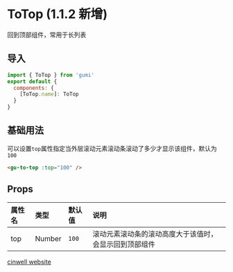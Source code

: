 # ToTop (1.1.2 新增)

回到顶部组件，常用于长列表

<div class="mdoc">
<div class="mdoc-main">

## 导入

```js
import { ToTop } from 'gumi'
export default {
  components: {
    [ToTop.name]: ToTop
  }
}
```

## 基础用法

可以设置`top`属性指定当外层滚动元素滚动条滚动了多少才显示该组件，默认为`100`

```html
<gu-to-top :top="100" />
```

## Props

| 属性名 | 类型   | 默认值 | 说明                                                   |
| :----- | :----- | :----- | :----------------------------------------------------- |
| top    | Number | `100`  | 滚动元素滚动条的滚动高度大于该值时，会显示回到顶部组件 |

<div class="mdoc-section">

[cinwell website](https://www.zdxhyangyan.cn/github/gumi/site/#/profession/toTop ':include :type=iframe frameborder=no')

</div>

</div>
